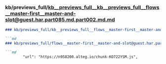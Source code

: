 ### kb/previews_full/kb__previews_full__kb__previews_full__flows__master-first__master-and-slot@guest.har.part085.md.part002.md.md

```md
### kb/previews_full/kb__previews_full__flows__master-first__master-and-slot@guest.har.part085.md.part002.md

```md
### kb/previews_full/flows__master-first__master-and-slot@guest.har.part085.md (part 002)

```md
        "url": "https://n958200.alteg.io/chunk-KO722YSM.js",
        
```

```

```

```
